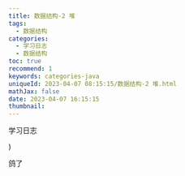 ```yaml
---
title: 数据结构-2 堆
tags:
  - 数据结构
categories:
  - 学习日志
  - 数据结构
toc: true
recommend: 1
keywords: categories-java
uniqueId: 2023-04-07 08:15:15/数据结构-2 堆.html
mathJax: false
date: 2023-04-07 16:15:15
thumbnail:
---
```

学习日志

<!-- more -->)

鸽了
